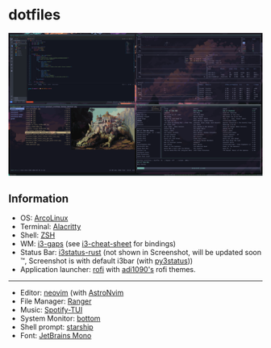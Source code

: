 # dotfiles

![img](/ss/screenshot.png)

## Information

- OS: [ArcoLinux](https://arcolinux.com/)
- Terminal: [Alacritty](https://github.com/alacritty/alacritty)
- Shell: [ZSH](https://github.com/zsh-users/zsh)
- WM: [i3-gaps](https://i3wm.org/) (see [i3-cheat-sheet](i3-cheat-sheet.md) for bindings)
- Status Bar: [i3status-rust](https://github.com/greshake/i3status-rust) (not shown in Screenshot, will be updated soon :tm:, Screenshot is with default i3bar (with [py3status](https://github.com/ultrabug/py3status)))
- Application launcher: [rofi](https://github.com/davatorium/rofi) with [adi1090's](https://github.com/adi1090x/rofi) rofi themes.

---

- Editor: [neovim](https://github.com/neovim/neovim) (with [AstroNvim](https://github.com/AstroNvim/AstroNvim) 
- File Manager: [Ranger](https://github.com/ranger/ranger)
- Music: [Spotify-TUI](https://github.com/Rigellute/spotify-tui)
- System Monitor: [bottom](https://github.com/clementtsang/bottom)
- Shell prompt: [starship](https://starship.rs)
- Font: [JetBrains Mono](https://aur.archlinux.org/packages/nerd-fonts-jetbrains-mono)

